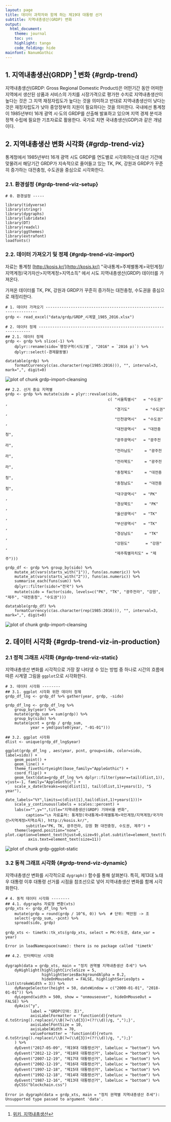 ```yaml
---
layout: page
title: 데이터 과학자와 함께 하는 제19대 대통령 선거
subtitle: 지역내총생산(GRDP) 변화
output:
  html_document: 
    theme: journal
    toc: yes
    highlight: tango
    code_folding: hide
mainfont: NanumGothic
---
```




## 1. 지역내총생산(GRDP) [^wiki-grdp] 변화 {#grdp-trend}

[^wiki-grdp]: [위키, 지역내총생산](https://ko.wikipedia.org/wiki/%EC%A7%80%EC%97%AD%EB%82%B4%EC%B4%9D%EC%83%9D%EC%82%B0)

지역내총생산(GRDP: Gross Regional Domestic Product)은 어떤기간 동안 어떠한 지역에서 생산된 상품과 서비스의 가치를 시장가격으로 평가한 수치로 
지역내총생산이 높다는 것은 그 지역 재정자립도가 높다는 것을 의미하고 반대로 지역내총생산이 낮다는 것은 재정자립도가 낮아 중앙정부의 지원이 필요하다는 것을 의미한다. 
국내에선 통계청이 1985년부터 16개 광역 시·도의 GRDP를 산출해 발표하고 있으며 지역 경제 분석과 정책 수립에 필요한 기초자료로 활용한다. 
국가로 치면 국내총생산(GDP)과 같은 개념이다.


## 2. 지역내총생산 변화 시각화 {#grdp-trend-viz}

통계청에서 1985년부터 16개 광역 시도 GRDP를 연도별로 시각화하는데 대선 기간에 맞물려서 
해당기간 GRDP가 지속적으로 줄어들고 있는 TK, PK, 강원과 GRDP가 꾸준히 증가하는 대전충청, 수도권을 중심으로 시각화한다.

### 2.1. 환경설정 {#grdp-trend-viz-setup}


~~~{.r}
# 0. 환경설정 -----

library(tidyverse)
library(stringr)
library(dygraphs)
library(lubridate)
library(DT)
library(readxl)
library(ggthemes)
library(extrafont)
loadfonts()
~~~

### 2.2. 데이터 가져오기 및 정제 {#grdp-trend-viz-import}

자료는 통계청 [http://kosis.kr/](http://kosis.kr/) "국내통계>주제별통계>국민계정/지역계정/국가자산>지역계정>지역소득"
에서 시도 지역내총생산(GRDP) 데이터를 가져온다.

가져온 데이터를  TK, PK, 강원과 GRDP가 꾸준히 증가하는 대전충청, 수도권을 중심으로 재정리한다.


~~~{.r}
# 1. 데이터 가져오기 ------------------------------------------------------------------
grdp <- read_excel("data/grdp/GRDP_시계열_1985_2016.xlsx")

# 2. 데이터 정제 ------------------------------------------------------------------
## 2.1. 데이터 정제
grdp <- grdp %>% slice(-1) %>% 
    dplyr::rename(sido=`행정구역(시도)별`, "2016" = `2016 p)`) %>% 
    dplyr::select(-경제활동별)

datatable(grdp) %>%
    formatCurrency(c(as.character(rep(1985:2016))), "", interval=3, mark=",", digit=0)
~~~

<img src="fig/grdp-import-cleansing-1.png" title="plot of chunk grdp-import-cleansing" alt="plot of chunk grdp-import-cleansing" style="display: block; margin: auto;" />

~~~{.r}
## 2.2. 선거 중요 지역별
grdp <- grdp %>% mutate(sido = plyr::revalue(sido, 
                                             c( "서울특별시"   = "수도권"  ,
                                                "경기도"       = "수도권"  ,
                                                "인천광역시"   = "수도권"  ,
                                                "대전광역시"   = "대전충청",
                                                "광주광역시"   = "광주전라",
                                                "전라남도"     = "광주전라",
                                                "전라북도"     = "광주전라",
                                                "충청북도"     = "대전충청",
                                                "충청남도"     = "대전충청",
                                                "대구광역시"   = "PK"      ,
                                                "경상북도"     = "PK"      ,
                                                "울산광역시"   = "TK"      ,
                                                "부산광역시"   = "TK"      ,
                                                "경상남도"     = "TK"      ,
                                                "강원도"       = "강원"    ,
                                                "제주특별자치도" = "제주"))) 

grdp_df <- grdp %>% group_by(sido) %>% 
    mutate_at(vars(starts_with("1")), funs(as.numeric)) %>% 
    mutate_at(vars(starts_with("2")), funs(as.numeric)) %>% 
    summarise_each(funs(sum)) %>% 
    dplyr::filter(sido!="전국") %>% 
    mutate(sido = factor(sido, levels=c("PK", "TK", "광주전라", "강원", "제주", "대전충청", "수도권")))

datatable(grdp_df) %>% 
    formatCurrency(c(as.character(rep(1985:2016))), "", interval=3, mark=",", digit=0)
~~~

<img src="fig/grdp-import-cleansing-2.png" title="plot of chunk grdp-import-cleansing" alt="plot of chunk grdp-import-cleansing" style="display: block; margin: auto;" />

## 2. 데이터 시각화 {#grdp-trend-viz-in-production}

### 2.1 정적 그래프 시각화 {#grdp-trend-viz-static}

지역내총생산 변화를 시각적으로 가장 잘 나타낼 수 있는 방법 중 하나로 시간의 흐름에 따른 시계열 그림을 `ggplot`으로 시각화한다.


~~~{.r}
# 3. 데이터 시각화 --------
## 3.1. ggplot 시각화 위한 데이터 정제
grdp_df_lng <- grdp_df %>% gather(year, grdp, -sido)

grdp_df_lng <- grdp_df_lng %>% 
    group_by(year) %>% 
    mutate(grdp_sum = sum(grdp)) %>%
    group_by(sido) %>% 
    mutate(pcnt = grdp / grdp_sum,
           year = ymd(paste0(year, "-01-01"))) 

## 3.2. ggplot 시각화
dlist <- unique(grdp_df_lng$year)

ggplot(grdp_df_lng , aes(year, pcnt, group=sido, color=sido, label=sido)) +
    geom_point() +
    geom_line() +
    theme_fivethirtyeight(base_family="AppleGothic") +
    coord_flip() +
    geom_text(data=grdp_df_lng %>% dplyr::filter(year==tail(dlist,1)), vjust=-1, family="AppleGothic") +
    scale_x_date(breaks=seq(dlist[1], tail(dlist,1)+years(1), "5 year"),
                 date_labels="%Y",limits=c(dlist[1],tail(dlist,1)+years(1)))+ 
    scale_y_continuous(labels = scales::percent) +
    labs(x="",y="",title="지역내총생산(GRDP) 기여비율 변화",
         caption="\n 자료출처: 통계청(국내통계>주제별통계>국민계정/지역계정/국가자산>지역계정>지역소득), http://kosis.kr/",
         subtitle="PK, TK, 광주전라, 강원 對 대전충청, 수도권, 제주") +
    theme(legend.position="none", plot.caption=element_text(hjust=0,size=9),plot.subtitle=element_text(face="italic"),
          axis.text=element_text(size=11))
~~~

<img src="fig/grdp-ggplot-static-1.png" title="plot of chunk grdp-ggplot-static" alt="plot of chunk grdp-ggplot-static" style="display: block; margin: auto;" />

### 3.2 동적 그래프 시각화 {#grdp-trend-viz-dynamic}

지역내총생산 변화를 시각적으로 `dygraph()` 함수를 통해 살펴본다. 특히, 제13대 노태우 대통령 이후 
대통령 선거를 시점을 참조선으로 넣어 지역내총생산 변화를 함께 시각화한다.


~~~{.r}
# 4. 동적 데이터 시각화 --------
## 4.1. dygraphs 자료형 변환(xts)
grdp_xts <- grdp_df_lng %>% 
    mutate(grdp = round(grdp / 10^6, 0)) %>%  # 단위: 백만원 -> 조
    select(-grdp_sum, -pcnt) %>% 
    spread(sido, grdp)

grdp_xts <- timetk::tk_xts(grdp_xts, select = PK:수도권, date_var = year)
~~~



~~~{.output}
Error in loadNamespace(name): there is no package called 'timetk'

~~~



~~~{.r}
## 4.2. 인터랙티브 시각화

dygraph(data = grdp_xts, main = "정치 권역별 지역내총생산 추세") %>% 
    dyHighlight(highlightCircleSize = 5, 
                highlightSeriesBackgroundAlpha = 0.2,
                hideOnMouseOut = FALSE, highlightSeriesOpts = list(strokeWidth = 3)) %>%
    dyRangeSelector(height = 50, dateWindow = c("2000-01-01", "2018-01-01")) %>% 
    dyLegend(width = 500, show = "onmouseover", hideOnMouseOut = FALSE) %>% 
    dyAxis("y",
           label = "GRDP(단위: 조)",
           axisLabelFormatter = 'function(d){return d.toString().replace(/\\B(?=(\\d{3})+(?!\\d))/g, ",");}',
           axisLabelFontSize = 10,
           axisLabelWidth = 70,
           valueFormatter = 'function(d){return d.toString().replace(/\\B(?=(\\d{3})+(?!\\d))/g, ",");}'
    ) %>% 
    dyEvent("2017-05-09", "제19대 대통령선거", labelLoc = "bottom") %>%
    dyEvent("2012-12-19", "제18대 대통령선거", labelLoc = "bottom") %>%
    dyEvent("2007-12-19", "제17대 대통령선거", labelLoc = "bottom") %>% 
    dyEvent("2002-12-19", "제16대 대통령선거", labelLoc = "bottom") %>%
    dyEvent("1997-12-18", "제15대 대통령선거", labelLoc = "bottom") %>%
    dyEvent("1992-12-18", "제14대 대통령선거", labelLoc = "bottom") %>%
    dyEvent("1987-12-16", "제13대 대통령선거", labelLoc = "bottom") %>% 
    dyCSS("blockchain.css")
~~~



~~~{.output}
Error in dygraph(data = grdp_xts, main = "정치 권역별 지역내총생산 추세"): Unsupported type passed to argument 'data'.

~~~
